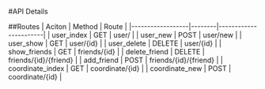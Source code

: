 #API Details

##Routes
| Aciton           | Method | Route                 |
|------------------|--------|-----------------------|
| user_index       | GET    | user/                 |
| user_new         | POST   | user/new              |
| user_show        | GET    | user/{id}             |
| user_delete      | DELETE | user/{id}             |
| show_friends     | GET    | friends/{id}          |
| delete_friend    | DELETE | friends/{id}/{friend} |
| add_friend       | POST   | friends/{id}/{friend} |
| coordinate_index | GET    | coordinate/{id}       |
| coordinate_new   | POST   | coordinate/{id}       |